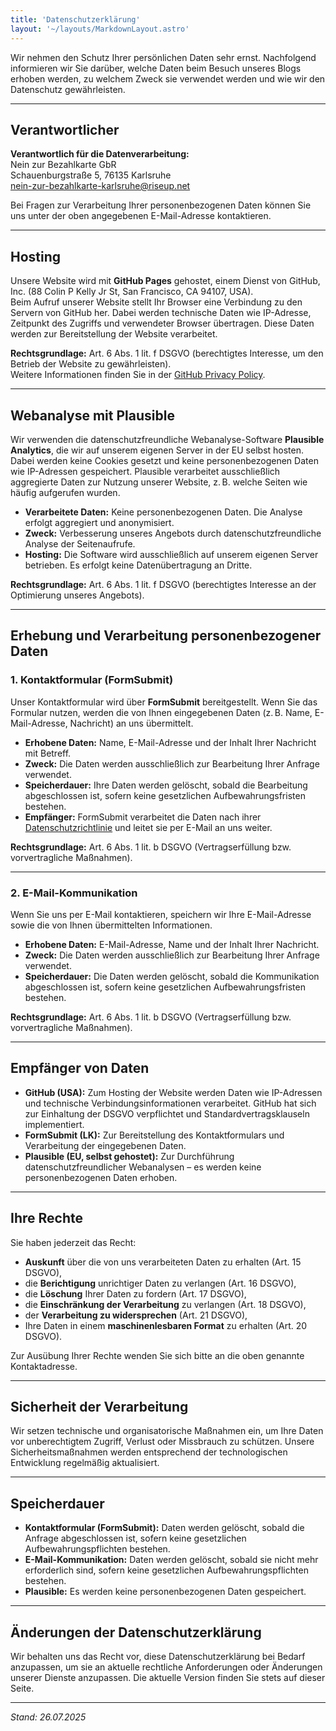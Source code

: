 ```yaml
---
title: 'Datenschutzerklärung'
layout: '~/layouts/MarkdownLayout.astro'
---
```


Wir nehmen den Schutz Ihrer persönlichen Daten sehr ernst. Nachfolgend informieren wir Sie darüber, welche Daten beim Besuch unseres Blogs erhoben werden, zu welchem Zweck sie verwendet werden und wie wir den Datenschutz gewährleisten.

---

## Verantwortlicher

**Verantwortlich für die Datenverarbeitung:**  
Nein zur Bezahlkarte GbR  
Schauenburgstraße 5, 76135 Karlsruhe  
nein-zur-bezahlkarte-karlsruhe@riseup.net  

Bei Fragen zur Verarbeitung Ihrer personenbezogenen Daten können Sie uns unter der oben angegebenen E-Mail-Adresse kontaktieren.

---

## Hosting

Unsere Website wird mit **GitHub Pages** gehostet, einem Dienst von GitHub, Inc. (88 Colin P Kelly Jr St, San Francisco, CA 94107, USA).  
Beim Aufruf unserer Website stellt Ihr Browser eine Verbindung zu den Servern von GitHub her. Dabei werden technische Daten wie IP-Adresse, Zeitpunkt des Zugriffs und verwendeter Browser übertragen. Diese Daten werden zur Bereitstellung der Website verarbeitet.

**Rechtsgrundlage:** Art. 6 Abs. 1 lit. f DSGVO (berechtigtes Interesse, um den Betrieb der Website zu gewährleisten).  
Weitere Informationen finden Sie in der [GitHub Privacy Policy](https://docs.github.com/en/site-policy/privacy-policies/github-privacy-statement).

---
## Webanalyse mit Plausible

Wir verwenden die datenschutzfreundliche Webanalyse-Software **Plausible Analytics**, die wir auf unserem eigenen Server in der EU selbst hosten.  
Dabei werden keine Cookies gesetzt und keine personenbezogenen Daten wie IP-Adressen gespeichert. Plausible verarbeitet ausschließlich aggregierte Daten zur Nutzung unserer Website, z. B. welche Seiten wie häufig aufgerufen wurden.

- **Verarbeitete Daten:** Keine personenbezogenen Daten. Die Analyse erfolgt aggregiert und anonymisiert.  
- **Zweck:** Verbesserung unseres Angebots durch datenschutzfreundliche Analyse der Seitenaufrufe.  
- **Hosting:** Die Software wird ausschließlich auf unserem eigenen Server betrieben. Es erfolgt keine Datenübertragung an Dritte.

**Rechtsgrundlage:** Art. 6 Abs. 1 lit. f DSGVO (berechtigtes Interesse an der Optimierung unseres Angebots).

---

## Erhebung und Verarbeitung personenbezogener Daten

### 1. **Kontaktformular (FormSubmit)**

Unser Kontaktformular wird über **FormSubmit** bereitgestellt. Wenn Sie das Formular nutzen, werden die von Ihnen eingegebenen Daten (z. B. Name, E-Mail-Adresse, Nachricht) an uns übermittelt.  
- **Erhobene Daten:** Name, E-Mail-Adresse und der Inhalt Ihrer Nachricht mit Betreff.  
- **Zweck:** Die Daten werden ausschließlich zur Bearbeitung Ihrer Anfrage verwendet.  
- **Speicherdauer:** Ihre Daten werden gelöscht, sobald die Bearbeitung abgeschlossen ist, sofern keine gesetzlichen Aufbewahrungsfristen bestehen.  
- **Empfänger:** FormSubmit verarbeitet die Daten nach ihrer [Datenschutzrichtlinie](https://formsubmit.co/privacy.pdf) und leitet sie per E-Mail an uns weiter.  

**Rechtsgrundlage:** Art. 6 Abs. 1 lit. b DSGVO (Vertragserfüllung bzw. vorvertragliche Maßnahmen).

---

### 2. **E-Mail-Kommunikation**

Wenn Sie uns per E-Mail kontaktieren, speichern wir Ihre E-Mail-Adresse sowie die von Ihnen übermittelten Informationen.  
- **Erhobene Daten:** E-Mail-Adresse, Name und der Inhalt Ihrer Nachricht.  
- **Zweck:** Die Daten werden ausschließlich zur Bearbeitung Ihrer Anfrage verwendet.  
- **Speicherdauer:** Die Daten werden gelöscht, sobald die Kommunikation abgeschlossen ist, sofern keine gesetzlichen Aufbewahrungsfristen bestehen.  

**Rechtsgrundlage:** Art. 6 Abs. 1 lit. b DSGVO (Vertragserfüllung bzw. vorvertragliche Maßnahmen).

---

## Empfänger von Daten

- **GitHub (USA):** Zum Hosting der Website werden Daten wie IP-Adressen und technische Verbindungsinformationen verarbeitet. GitHub hat sich zur Einhaltung der DSGVO verpflichtet und Standardvertragsklauseln implementiert.  
- **FormSubmit (LK):** Zur Bereitstellung des Kontaktformulars und Verarbeitung der eingegebenen Daten.  
- **Plausible (EU, selbst gehostet):** Zur Durchführung datenschutzfreundlicher Webanalysen – es werden keine personenbezogenen Daten erhoben.

---

## Ihre Rechte

Sie haben jederzeit das Recht:
- **Auskunft** über die von uns verarbeiteten Daten zu erhalten (Art. 15 DSGVO),
- die **Berichtigung** unrichtiger Daten zu verlangen (Art. 16 DSGVO),
- die **Löschung** Ihrer Daten zu fordern (Art. 17 DSGVO),
- die **Einschränkung der Verarbeitung** zu verlangen (Art. 18 DSGVO),
- der **Verarbeitung zu widersprechen** (Art. 21 DSGVO),
- Ihre Daten in einem **maschinenlesbaren Format** zu erhalten (Art. 20 DSGVO).

Zur Ausübung Ihrer Rechte wenden Sie sich bitte an die oben genannte Kontaktadresse.

---

## Sicherheit der Verarbeitung

Wir setzen technische und organisatorische Maßnahmen ein, um Ihre Daten vor unberechtigtem Zugriff, Verlust oder Missbrauch zu schützen. Unsere Sicherheitsmaßnahmen werden entsprechend der technologischen Entwicklung regelmäßig aktualisiert.

---

## Speicherdauer

- **Kontaktformular (FormSubmit):** Daten werden gelöscht, sobald die Anfrage abgeschlossen ist, sofern keine gesetzlichen Aufbewahrungspflichten bestehen.  
- **E-Mail-Kommunikation:** Daten werden gelöscht, sobald sie nicht mehr erforderlich sind, sofern keine gesetzlichen Aufbewahrungspflichten bestehen.  
- **Plausible:** Es werden keine personenbezogenen Daten gespeichert.

---

## Änderungen der Datenschutzerklärung

Wir behalten uns das Recht vor, diese Datenschutzerklärung bei Bedarf anzupassen, um sie an aktuelle rechtliche Anforderungen oder Änderungen unserer Dienste anzupassen. Die aktuelle Version finden Sie stets auf dieser Seite.

---

*Stand: 26.07.2025*

